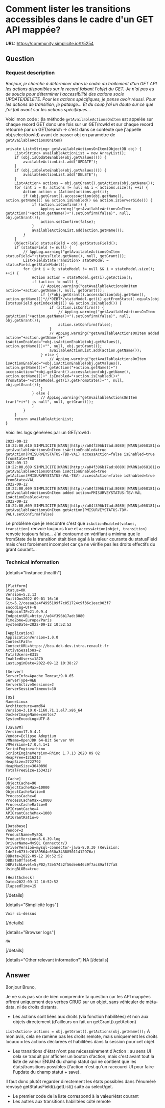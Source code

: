 # Comment lister les transitions accessibles dans le cadre d'un GET API mappée?

**URL:** https://community.simplicite.io/t/5254

## Question
### Request description

*Bonjour, je cherche à déterminer dans le cadre du traitement d'un GET API les actions disponibles sur le record faisant l'objet du GET. Je n'ai pas eu de soucis pour déterminer l'accessibilité des actions socle UPDATE/DELETE. Pour les actions spécifiques, je pense avoir réussi. Pour les actions de transition, je patauge... Et du coup j'ai un doute sur ce que j'ai fait avant sur les actions spécifiques...*

Voici mon code : (la méthode `getAvailableActionsOnItem` est appelée sur chaque record GET donc une fois sur un GET/rowId et sur chaque record retourné par un GET/search -> c'est dans ce contexte que j'appelle obj.select(rowId) avant de passer obj en paramètre de `getAvailableActionsOnItem`)
```
private List<String> getAvailableActionsOnItem(ObjectDB obj) {
	List<String> availableActionList = new ArrayList();
	if (obj.isUpdateEnable(obj.getValues())) {
		availableActionList.add("UPDATE");
	}
	if (obj.isDeleteEnable(obj.getValues())) {
		availableActionList.add("DELETE");
	}
	List<Action> actions = obj.getGrant().getActions(obj.getName());
	for (int i = 0; actions != null && i < actions.size(); ++i) {
		Action action = (Action)actions.get(i);
		if (obj.getGrant().accessAction(obj.getName(), action.getName()) && action.isEnabled() && action.isServerSide()) {
			if (action.isConfirm()) {
				AppLog.warning("getAvailableActionsOnItem getAction("+action.getName()+").setConfirm(false)", null, obj.getGrant());
				action.setConfirm(false);
			}
			availableActionList.add(action.getName());
		}
	}
	ObjectField statusField = obj.getStatusField();
	if (statusField != null) {
		// AppLog.warning("getAvailableActionsOnItem statusField="+statusField.getName(), null, getGrant());
		List<FieldStateTransition> stateModel = statusField.getStateModel();
		for (int i = 0; stateModel != null && i < stateModel.size(); ++i) {
			Action action = stateModel.get(i).getAction();
			if (action != null) {
				// AppLog.warning("getAvailableActionsOnItem action="+action.getName(), null, getGrant());
				if (/*obj.getGrant().accessAction(obj.getName(), action.getName())*//*DEBT*/stateModel.get(i).getFromState().equals(obj.getValues()[statusField.getIndex(obj)]) && action.isEnabled()) {
					if (action.isConfirm()) {
						// AppLog.warning("getAvailableActionsOnItem getAction("+action.getName()+").setConfirm(false)", null, obj.getGrant());
						action.setConfirm(false);
					}
					// AppLog.warning("getAvailableActionsOnItem added action="+action.getName()+" isActionEnabled="+obj.isActionEnable(obj.getValues(), action.getName())+"", null, obj.getGrant());
					availableActionList.add(action.getName());
				} else {
					// AppLog.warning("getAvailableActionsOnItem isActionEnabled="+obj.isActionEnable(obj.getValues(), action.getName())+" getAction("+action.getName()+") accessAction="+obj.getGrant().accessAction(obj.getName(), action.getName())+" isEnabled="+action.isEnabled()+" fromState="+stateModel.get(i).getFromState()+"", null, obj.getGrant());
				}
			} else {
				// AppLog.warning("getAvailableActionsOnItem tran("+i+") is null", null, getGrant());
			}
		}
	}
	return availableActionList;
}
```
Voici les logs générées par un GET/rowId :
```
2022-09-12 10:22:00,610|SIMPLICITE|WARN||http://a04f396b17ad:8080||WARN|a068181|com.simplicite.commons.RenaultAPI.RESTTranslatedObjectExternalObjectCommons|getAvailableActionsOnItem||Evénement: getAvailableActionsOnItem isActionEnabled=true getAction(PMISURVEYSTATUS-TBD-VAL) accessAction=false isEnabled=true fromState=TBD
2022-09-12 10:22:00,609|SIMPLICITE|WARN||http://a04f396b17ad:8080||WARN|a068181|com.simplicite.commons.RenaultAPI.RESTTranslatedObjectExternalObjectCommons|getAvailableActionsOnItem||Evénement: getAvailableActionsOnItem isActionEnabled=true getAction(PMISURVEYSTATUS-VAL-TBV) accessAction=false isEnabled=true fromState=VAL
2022-09-12 10:22:00,609|SIMPLICITE|WARN||http://a04f396b17ad:8080||WARN|a068181|com.simplicite.commons.RenaultAPI.RESTTranslatedObjectExternalObjectCommons|getAvailableActionsOnItem||Evénement: getAvailableActionsOnItem added action=PMISURVEYSTATUS-TBV-VAL isActionEnabled=true
2022-09-12 10:22:00,609|SIMPLICITE|WARN||http://a04f396b17ad:8080||WARN|a068181|com.simplicite.commons.RenaultAPI.RESTTranslatedObjectExternalObjectCommons|getAvailableActionsOnItem||Evénement: getAvailableActionsOnItem getAction(PMISURVEYSTATUS-TBV-VAL).setConfirm(false)
```
Le problème que je rencontre c'est que `isActionEnabled(values, transition)` renvoie toujours true et `accessAction(objet, transition)` renvoie toujours false... J'ai contourné en vérifiant a minima que le fromState de la transition était bien égal à la valeur courante du statusField mais c'est forcément incomplet car ça ne vérifie pas les droits effectifs du grant courant...
### Technical information

[details="Instance /health"]
```

[Platform]
Status=OK
Version=5.2.13
BuiltOn=2022-09-01 16:16
Git=5.2/ceeaa2a4f4995109f7c051724c9f36c1eac003f7
Encoding=UTF-8
EndpointIP=21.0.9.4
EndpointURL=http://a04f396b17ad:8080
TimeZone=Europe/Paris
SystemDate=2022-09-12 10:52:52

[Application]
ApplicationVersion=1.0.0
ContextPath=
ContextURL=https://bca.dok-dev.intra.renault.fr
ActiveSessions=2
TotalUsers=8315
EnabledUsers=1870
LastLoginDate=2022-09-12 10:38:27

[Server]
ServerInfo=Apache Tomcat/9.0.65
ServerType=WEB
ServerActiveSessions=2
ServerSessionTimeout=30

[OS]
Name=Linux
Architecture=amd64
Version=3.10.0-1160.71.1.el7.x86_64
DockerImageName=centos7
SystemEncoding=UTF-8

[JavaVM]
Version=17.0.4.1
Vendor=Eclipse Adoptium
VMName=OpenJDK 64-Bit Server VM
VMVersion=17.0.4.1+1
ScriptEngine=rhino
ScriptEngineVersion=Rhino 1.7.13 2020 09 02
HeapFree=1216213
HeapSize=2722792
HeapMaxSize=3040896
TotalFreeSize=1534317

[Cache]
ObjectCache=90
ObjectCacheMax=10000
ObjectCacheRatio=0
ProcessCache=0
ProcessCacheMax=10000
ProcessCacheRatio=0
APIGrantCache=4
APIGrantCacheMax=1000
APIGrantRatio=0

[Database]
Vendor=2
ProductName=MySQL
ProductVersion=5.6.39-log
DriverName=MySQL Connector/J
DriverVersion=mysql-connector-java-8.0.30 (Revision: 1de2fe873fe26189564c030a343885011412976a)
DBDate=2022-09-12 10:52:52
DBDateOffset=0
DBPatchLevel=5;P02;73e57452f56dee646c9f7ac89aff7fa8
UsingBLOBs=true

[Healthcheck]
Date=2022-09-12 10:52:52
ElapsedTime=15
```
[/details]

[details="Simplicité logs"]
```text
Voir ci-dessus
```
[/details]

[details="Browser logs"]
```text
NA
```
[/details]

[details="Other relevant information"]
NA
[/details]

## Answer
Bonjour Bruno,

Je ne suis pas sûr de bien comprendre ta question car les API mappées offrent uniquement des verbes CRUD sur un objet, sans véhiculer de méta-data, ni de droits distants.

- Les actions sont liées aux droits (via fonction habilitées) et non aux objets directement (d'ailleurs on fait un getGrant().getAction)

`List<Action> actions = obj.getGrant().getActions(obj.getName());`
A mon avis, cela ne ramène pas les droits remote, mais uniquement les droits locaux = les actions déclarées et habilitées dans la session pour cet objet.

- Les transitions d'état n'ont pas nécessairement d'Action : au sens UI cela se traduit par afficher un bouton d'action, mais c'est avant tout la liste de valeur ENUM du champ statut qui ne contient que les états/transitions possibles (l'action n'est qu'un raccourci UI pour faire l'update du champ statut + save).

Il faut donc plutôt regarder directement les états possibles dans l'énuméré renvoyé getStatusField().getList() suite au select/get.
- Le premier code de la liste correspond à la valeur/état courant
- Les autres aux transitions habilitées côté remote
